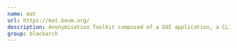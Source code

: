 ```yaml
---
name: mat
url: https://mat.boum.org/
description: Anonymisation Toolkit composed of a GUI application, a CLI application and a library. URL : https://mat.boum.org/ Groups : blackarch blackarch-defensive blackarch-misc
group: blackarch
---
```

